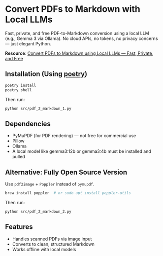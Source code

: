 # Convert PDFs to Markdown with Local LLMs

Fast, private, and free PDF-to-Markdown conversion using a local LLM (e.g., Gemma 3 via Ollama). No cloud APIs, no tokens, no privacy concerns — just elegant Python.

**Resource**: [Convert PDFs to Markdown using Local LLMs — Fast, Private, and Free](https://medium.com/data-science-collective/convert-pdfs-to-markdown-using-local-llms-c5232f3b50fc?sk=9b0036a7ff93a1c48bae7dd8216dc671)

## Installation (Using [poetry](https://python-poetry.org/))

```bash
poetry install
poetry shell
```
Then run:
```bash
python src/pdf_2_markdown_1.py
```

## Dependencies

- PyMuPDF (for PDF rendering) — not free for commercial use
- Pillow
- Ollama
- A local model like gemma3:12b or gemma3:4b must be installed and pulled

## Alternative: Fully Open Source Version

Use `pdf2image` + `Poppler` instead of `pymupdf`.

```bash
brew install poppler  # or sudo apt install poppler-utils
```
Then run:
```bash
python src/pdf_2_markdown_2.py
```

## Features

- Handles scanned PDFs via image input
- Converts to clean, structured Markdown
- Works offline with local models
